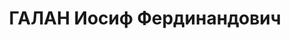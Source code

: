 ---
title: ГАЛАН Иосиф Фердинандович
description: 1896 г.р., член партии с 1927 года, директор Ростовской ТЭЦ имени Ленина.
  6 июня 1937 года арестован по политическим мотивам. 14 января 1938 года исключён
  из партии, как "враг народа, арестованный органами НКВД". 15 декабря 1937 года выездной
  сессией Военной коллегии Верховного суда СССР приговорён к ВМН - расстрелу. Реабилитирован
  22 октября 1956 года. Восстановлен в партии посмертно
---